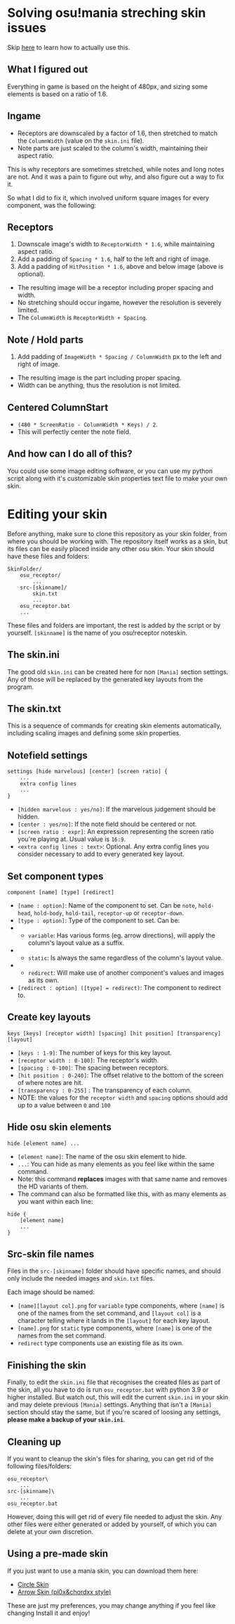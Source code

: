 # Solving osu!mania streching skin issues
Skip [here](#skip) to learn how to actually use this.

## What I figured out
Everything in game is based on the height of 480px, and sizing some elements is based on a ratio of 1.6.

## Ingame
- Receptors are downscaled by a factor of 1.6, then stretched to match the `ColumnWidth` (value on the `skin.ini` file).
- Note parts are just scaled to the column's width, maintaining their aspect ratio.

This is why receptors are sometimes stretched, while notes and long notes are not.
And it was a pain to figure out why, and also figure out a way to fix it.

So what I did to fix it, which involved uniform square images for every component, was the following:

## Receptors
1. Downscale image's width to `ReceptorWidth * 1.6`, while maintaining aspect ratio.
2. Add a padding of `Spacing * 1.6`, half to the left and right of image.
3. Add a padding of `HitPosition * 1.6`, above and below image (above is optional).
- The resulting image will be a receptor including proper spacing and width.
- No stretching should occur ingame, however the resolution is severely limited.
- The `ColumnWidth` is `ReceptorWidth + Spacing`.

## Note / Hold parts
1. Add padding of `ImageWidth * Spacing / ColumnWidth` px to the left and right of image.
- The resulting image is the part including proper spacing.
- Width can be anything, thus the resolution is not limited.

## Centered ColumnStart
- `(480 * ScreenRatio - ColumnWidth * Keys) / 2`.
- This will perfectly center the note field.

## And how can I do all of this?
You could use some image editing software, or you can use my python script along with it's customizable skin properties text file to make your own skin.

# <a id="skip"></a> Editing your skin
Before anything, make sure to clone this repository as your skin folder, from where you should be working with.
The repository itself works as a skin, but its files can be easily placed inside any other osu skin.
Your skin should have these files and folders:
```
SkinFolder/
    osu_receptor/
        ...
    src-[skinname]/
        skin.txt
        ...
    osu_receptor.bat
    ...
```
These files and folders are important, the rest is added by the script or by yourself.
`[skinname]` is the name of you osu!receptor noteskin.

## The skin.ini
The good old `skin.ini` can be created here for non `[Mania]` section settings. Any of those will be replaced by the generated key layouts from the program.

## The skin.txt
This is a sequence of commands for creating skin elements automatically, including scaling images and defining some skin properties.

## Notefield settings
```
settings [hide marvelous] [center] [screen ratio] {
    ...
    extra config lines
    ...
}
```
- `[hidden marvelous : yes/no]`: If the marvelous judgement should be hidden.
- `[center : yes/no]`: If the note field should be centered or not.
- `[screen ratio : expr]`: An expression representing the screen ratio you're playing at. Usual value is `16:9`.
- `<extra config lines : text>`: Optional. Any extra config lines you consider necessary to add to every generated key layout.

## Set component types
`component [name] [type] [redirect]`
- `[name : option]`: Name of the component to set. Can be `note`, `hold-head`, `hold-body`, `hold-tail`, `receptor-up` or `receptor-down`.
- `[type : option]`: Type of the component to set. Can be:
- - `variable`: Has various forms (eg. arrow directions), will apply the column's layout value as a suffix.
- - `static`: Is always the same regardless of the column's layout value.
- - `redirect`: Will make use of another component's values and images as its own.
- `[redirect : option] ([type] = redirect)`: The component to redirect to.

## Create key layouts
`keys [keys] [receptor width] [spacing] [hit position] [transparency] [layout]`
- `[keys : 1-9]`: The number of keys for this key layout.
- `[receptor width : 0-100]`: The receptor's width.
- `[spacing : 0-100]`: The spacing between receptors.
- `[hit position : 0-240]`: The offset relative to the bottom of the screen of where notes are hit.
- `[transparency : 0-255]` : The transparency of each column.
- NOTE: the values for the `receptor width` and `spacing` options should add up to a value between `0` and `100`

## Hide osu skin elements
`hide [element name] ...`
- `[element name]`: The name of the osu skin element to hide.
- `...`: You can hide as many elements as you feel like within the same command.
- Note: this command <b>replaces</b> images with that same name and removes the HD variants of them.
- The command can also be formatted like this, with as many elements as you want within each line:
```
hide {
    [element name]
    ...
}
```

## Src-skin file names
Files in the `src-[skinname]` folder should have specific names, and should only include the needed images and `skin.txt` files.

Each image should be named:
- `[name][layout col].png` for `variable` type components, where `[name]` is one of the names from the set command, and `[layout col]` is a character telling where it lands in the `[layout]` for each key layout.
- `[name].png` for `static` type components, where `[name]` is one of the names from the set command.
- `redirect` type components use an existing file as its own.

## Finishing the skin
Finally, to edit the `skin.ini` file that recognises the created files as part of the skin, all you have to do is run `osu_receptor.bat` with python 3.9 or higher installed. But watch out, this will edit the current `skin.ini` in your skin and may delete previous `[Mania]` settings. Anything that isn't a `[Mania]` section should stay the same, but if you're scared of loosing any settings, <b>please make a backup of your `skin.ini`</b>.

## Cleaning up
If you want to cleanup the skin's files for sharing, you can get rid of the following files/folders:
```
osu_receptor\
    ...
src-[skinname]\
    ...
osu_receptor.bat
```
However, doing this will get rid of every file needed to adjust the skin.
Any other files were either generated or added by yourself, of which you can delete at your own discretion.

## <a id="downloads"></a> Using a pre-made skin
If you just want to use a mania skin, you can download them here:
- [Circle Skin](https://github.com/AntiMach/osu-receptor/releases/tag/circles)
- [Arrow Skin (pl0x&chordxx style)](https://github.com/AntiMach/osu-receptor/releases/tag/arrows)

These are just my preferences, you may change anything if you feel like changing
Install it and enjoy!